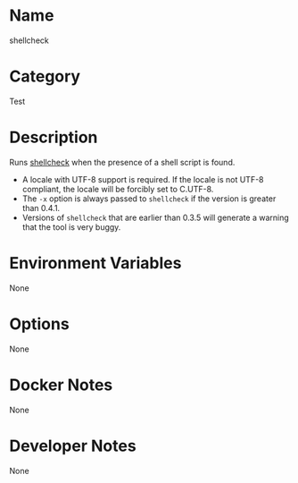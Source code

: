 <!---
  Licensed to the Apache Software Foundation (ASF) under one
  or more contributor license agreements.  See the NOTICE file
  distributed with this work for additional information
  regarding copyright ownership.  The ASF licenses this file
  to you under the Apache License, Version 2.0 (the
  "License"); you may not use this file except in compliance
  with the License.  You may obtain a copy of the License at

    http://www.apache.org/licenses/LICENSE-2.0

  Unless required by applicable law or agreed to in writing,
  software distributed under the License is distributed on an
  "AS IS" BASIS, WITHOUT WARRANTIES OR CONDITIONS OF ANY
  KIND, either express or implied.  See the License for the
  specific language governing permissions and limitations
  under the License.
-->

# Name

shellcheck

# Category

Test

# Description

Runs [shellcheck](https://www.shellcheck.net) when the presence of a shell script is found.

* A locale with UTF-8 support is required.  If the locale is not UTF-8 compliant, the locale will be forcibly set to C.UTF-8.
* The `-x` option is always passed to `shellcheck` if the version is greater than 0.4.1.
* Versions of `shellcheck` that are earlier than 0.3.5 will generate a warning that the tool is very buggy.

# Environment Variables

None

# Options

None

# Docker Notes

None

# Developer Notes

None
